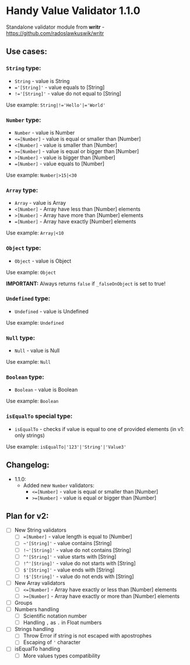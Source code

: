 # Handy Value Validator 1.1.0

Standalone validator module from **writr** - https://github.com/radoslawkuswik/writr

## Use cases:

### `String` type:

- `String` - value is String
- `='[String]'` - value equals to [String]
- `!='[String]'` - value do not equal to [String]

Use example: `String|!='Hello'|='World'`

### `Number` type:

- `Number` - value is Number
- `<=[Number]` - value is equal or smaller than [Number]
- `<[Number]` - value is smaller than [Number]
- `>=[Number]` - value is equal or bigger than [Number]
- `>[Number]` - value is bigger than [Number]
- `=[Number]` - value equals to [Number]

Use example: `Number|>15|<30`

### `Array` type:

- `Array` - value is Array
- `<[Number]` - Array have less than [Number] elements
- `>[Number]` - Array have more than [Number] elements
- `=[Number]` - Array have exactly [Number] elements

Use example: `Array|<10`

### `Object` type:

- `Object` - value is Object

Use example: `Object`

**IMPORTANT:** Always returns `false` if `_falseOnObject` is set to true!

### `Undefined` type:

- `Undefined` - value is Undefined

Use example: `Undefined`

### `Null` type:

- `Null` - value is Null

Use example: `Null`

### `Boolean` type:

- `Boolean` - value is Boolean

Use example: `Boolean`

### `isEqualTo` special type:

- `isEqualTo` - checks if value is equal to one of provided elements (in v1: only strings)

Use example: `isEqualTo|'123'|'String'|'Value3'`

## Changelog:

- 1.1.0:
  - Added new `Number` validators:
    - `<=[Number]` - value is equal or smaller than [Number]
    - `>=[Number]` - value is equal or bigger than [Number]

## Plan for v2:

- [ ] New String validators
  - [ ] `=[Number]` - value length is equal to [Number]
  - [ ] `~'[String]'` - value contains [String]
  - [ ] `!~'[String]'` - value do not contains [String]
  - [ ] `^'[String]'` - value starts with [String]
  - [ ] `!^'[String]'` - value do not starts with [String]
  - [ ] `$'[String]'` - value ends with [String]
  - [ ] `!$'[String]'` - value do not ends with [String]
- [ ] New Array validators
  - [ ] `<=[Number]` - Array have exactly or less than [Number] elements
  - [ ] `>=[Number]` - Array have exactly or more than [Number] elements
- [ ] Groups
- [ ] Numbers handling
  - [ ] Scientific notation number
  - [ ] Handling `,` as `.` in Float numbers
- [ ] Strings handling
  - [ ] Throw Error if string is not escaped with apostrophes
  - [ ] Escaping of `'` character
- [ ] isEqualTo handling
  - [ ] More values types compatibility
